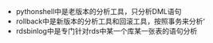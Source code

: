 * pythonshell中是老版本的分析工具，只分析DML语句
* rollback中是新版本的分析工具和回滚工具，按照事务来分析‘
* rdsbinlog中是专门针对rds中某一个库某一张表的语句分析

